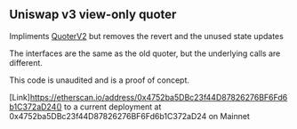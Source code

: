 ## Uniswap v3 view-only quoter

Impliments [QuoterV2](https://github.com/Uniswap/v3-periphery/blob/main/contracts/lens/QuoterV2.sol) but removes the revert and the unused state updates

The interfaces are the same as the old quoter, but the underlying calls are different.

This code is unaudited and is a proof of concept.

[Link]https://etherscan.io/address/0x4752ba5DBc23f44D87826276BF6Fd6b1C372aD24() to a current deployment at 0x4752ba5DBc23f44D87826276BF6Fd6b1C372aD24 on Mainnet